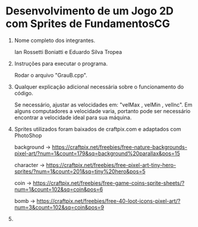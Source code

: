 # Desenvolvimento de um Jogo 2D com Sprites de FundamentosCG

1. Nome completo dos integrantes.
   
   Ian Rossetti Boniatti e Eduardo Silva Tropea


2. Instruções para executar o programa.
   
   Rodar o arquivo "GrauB.cpp". 


3. Qualquer explicação adicional necessária sobre o funcionamento do código.

   Se necessário, ajustar as velocidades em: "velMax , velMin , velInc".
   Em alguns computadores a velocidade varia, portanto pode ser necessário encontrar a velocidade ideal para sua máquina.


4. Sprites utilizados foram baixados de craftpix.com e adaptados com PhotoShop
   
   background -> https://craftpix.net/freebies/free-nature-backgrounds-pixel-art/?num=1&count=179&sq=background%20parallax&pos=15

   character -> https://craftpix.net/freebies/free-pixel-art-tiny-hero-sprites/?num=1&count=201&sq=tiny%20hero&pos=5

   coin -> https://craftpix.net/freebies/free-game-coins-sprite-sheets/?num=1&count=102&sq=coin&pos=6

   bomb -> https://craftpix.net/freebies/free-40-loot-icons-pixel-art/?num=3&count=102&sq=coin&pos=9
   

6. 




